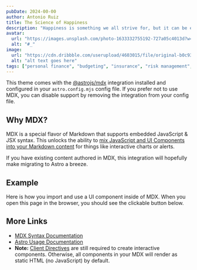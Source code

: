 ```yaml
---
pubDate: 2024-00-00
author: Antonio Ruiz
title: The Science of Happiness
description: "Happiness is something we all strive for, but it can be elusive at times. In this blog post, we'll explore the science of happiness and share tips for boosting your mood naturally, from practicing gratitude and mindfulness to getting regular exercise and spending time in nature."
avatar:
  url: "https://images.unsplash.com/photo-1633332755192-727a05c4013d?w=800&auto=format&fit=crop&q=60&ixlib=rb-4.0.3&ixid=M3wxMjA3fDB8MHxzZWFyY2h8OHx8YXZhdGFyfGVufDB8fDB8fHww"
  alt: "#_"
image:
  url: "https://cdn.dribbble.com/userupload/4603015/file/original-b0c931015d7653bc59538812938415d4.png?compress=1&resize=2048x1537"
  alt: "alt text goes here"
tags: ["personal finance", "budgeting", "insurance", "risk management", "taxes", "accounting"]
---
```

This theme comes with the [@astrojs/mdx](https://docs.astro.build/en/guides/integrations-guide/mdx/) integration installed and configured in your `astro.config.mjs` config file. If you prefer not to use MDX, you can disable support by removing the integration from your config file.

## Why MDX?

MDX is a special flavor of Markdown that supports embedded JavaScript & JSX syntax. This unlocks the ability to [mix JavaScript and UI Components into your Markdown content](https://docs.astro.build/en/guides/markdown-content/#mdx-features) for things like interactive charts or alerts.

If you have existing content authored in MDX, this integration will hopefully make migrating to Astro a breeze.

## Example

Here is how you import and use a UI component inside of MDX.
When you open this page in the browser, you should see the clickable button below.





## More Links

- [MDX Syntax Documentation](https://mdxjs.com/docs/what-is-mdx)
- [Astro Usage Documentation](https://docs.astro.build/en/guides/markdown-content/#markdown-and-mdx-pages)
- **Note:** [Client Directives](https://docs.astro.build/en/reference/directives-reference/#client-directives) are still required to create interactive components. Otherwise, all components in your MDX will render as static HTML (no JavaScript) by default.